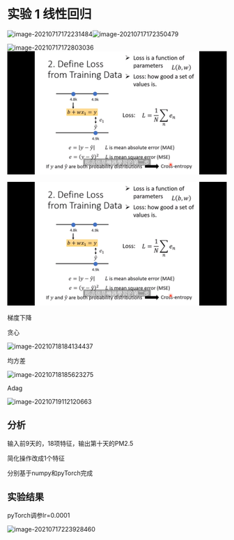 # 实验 1 线性回归

![image-20210717172231484](http://cdn.lancelot.top/img/image-20210717172231484.png)![image-20210717172350479](http://cdn.lancelot.top/img/image-20210717172350479.png)

![image-20210717172803036](http://cdn.lancelot.top/img/image-20210717172803036.png)![image-20210717173211786](报告.assets/image-20210717173211786.png)

![image-20210717173918025](报告.assets/image-20210717173918025.png)

梯度下降

贪心

![image-20210718184134437](http://cdn.lancelot.top/img/image-20210718184134437.png)

均方差

![image-20210718185623275](http://cdn.lancelot.top/img/image-20210718185623275.png)

Adag

![image-20210719112120663](http://cdn.lancelot.top/img/image-20210719112120663.png)



## 分析

输入前9天的，18项特征，输出第十天的PM2.5

简化操作改成1个特征

分别基于numpy和pyTorch完成

## 实验结果

pyTorch调参lr=0.0001

![image-20210717223928460](http://cdn.lancelot.top/img/image-20210717223928460.png)
